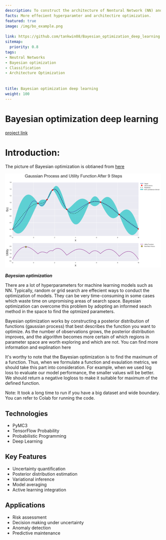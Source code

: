 ```yaml
---
description: To construct the architecture of Nentural Network (NN) and conduct paramter optimization of the NN.
facts: More effecient hyperparamter and architectire optimization.
featured: true
image: /img/bo_example.png

link: https://github.com/tankwin08/Bayesian_optimization_deep_learning
sitemap:
  priority: 0.8
tags:
- Neutral Networks
- Bayesian optimization
- Classification
- Architecture Optimization


title: Bayesian optimization deep learning
weight: 100
---
```


# Bayesian optimization deep learning


[project link](https://github.com/tankwin08/Bayesian_optimization_deep_learning)

# Introduction:

The picture of Bayesian optimization is obtianed from [here](https://github.com/fmfn/BayesianOptimization/tree/master/examples)

![image](../../img/bo_example.png)

***Bayesian optimization***

There are a lot of hyperparameters for machine learning models such as NN. Typically, random or grid search are effecient ways to conduct the optimization of models. They can be very time-consuming in some cases which waste time on unpromising areas of search space. Bayesian optimization can overcome this problem by adopting an informed seach method in the space to find the optmized parameters.

Bayesian optimization works by constructing a posterior distribution of functions (gaussian process) that best describes the function you want to optimize. As the number of observations grows, the posterior distribution improves, and the algorithm becomes more certain of which regions in parameter space are worth exploring and which are not. You can find more information and explination here

It's worthy to note that the Bayesian optimization is to find the maximum of a function. Thus, when we formulate a function and evaulation metrics, we should take this part into consideration. For example, when we used log loss to evaluate our model performance, the smaller values will be better. We should return a negative logloss to make it suitable for maximum of the defined function.

Note: It took a long time to run if you have a big dataset and wide boundary. You can refer to Colab for running the code.


## Technologies
- PyMC3
- TensorFlow Probability
- Probabilistic Programming
- Deep Learning

## Key Features
- Uncertainty quantification
- Posterior distribution estimation
- Variational inference
- Model averaging
- Active learning integration

## Applications
- Risk assessment
- Decision making under uncertainty
- Anomaly detection
- Predictive maintenance